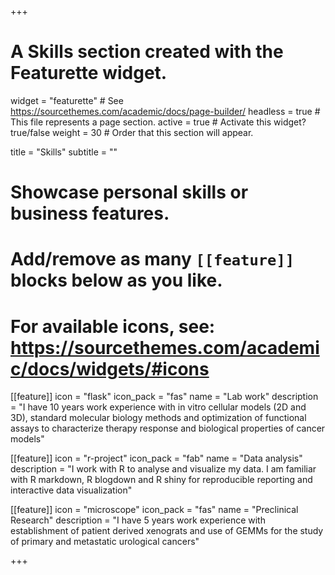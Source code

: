 +++
# A Skills section created with the Featurette widget.
widget = "featurette"  # See https://sourcethemes.com/academic/docs/page-builder/
headless = true  # This file represents a page section.
active = true  # Activate this widget? true/false
weight = 30  # Order that this section will appear.

title = "Skills"
subtitle = ""

# Showcase personal skills or business features.
# 
# Add/remove as many `[[feature]]` blocks below as you like.
# 
# For available icons, see: https://sourcethemes.com/academic/docs/widgets/#icons

[[feature]]
  icon = "flask"
  icon_pack = "fas"
  name = "Lab work"
  description = "I have 10 years work experience with in vitro cellular models (2D and 3D), standard molecular biology methods and optimization of functional assays to characterize therapy response and biological properties of cancer models"
  
[[feature]]
  icon = "r-project"
  icon_pack = "fab"
  name = "Data analysis"
  description = "I work with R to analyse and visualize my data. I am familiar with R markdown, R blogdown and R shiny for reproducible reporting and interactive data visualization"
  
[[feature]]
  icon = "microscope"
  icon_pack = "fas"
  name = "Preclinical Research"
  description = "I have 5 years work experience with establishment of patient derived xenograts and use of GEMMs for the study of primary and metastatic urological cancers"
  

+++
